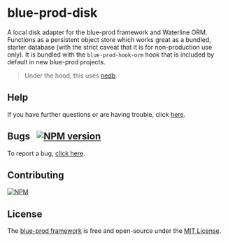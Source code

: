 # blue-prod-disk

A local disk adapter for the blue-prod framework and Waterline ORM.  Functions as a persistent object store which works great as a bundled, starter database (with the strict caveat that it is for non-production use only).  It is bundled with the `blue-prod-hook-orm` hook that is included by default in new blue-prod projects.

> Under the hood, this uses [nedb](http://npmjs.com/package/nedb).


## Help

If you have further questions or are having trouble, click [here](https://github.com/EMSA-TECHNOLOGY/blue-prod-disk/issues).


## Bugs &nbsp; [![NPM version](https://badge.fury.io/js/blue-prod-disk.svg)](http://npmjs.com/package/blue-prod-disk)

To report a bug, [click here](https://github.com/EMSA-TECHNOLOGY/blue-prod-disk/issues).


## Contributing

[![NPM](https://nodei.co/npm/blue-prod-disk.png?downloads=true)](http://npmjs.com/package/blue-prod-disk)


## License

The [blue-prod framework](https://github.com/EMSA-TECHNOLOGY/blue-prod) is free and open-source under the [MIT License](https://github.com/EMSA-TECHNOLOGY/blue-prod-hook-sockets/blob/master/LICENSE.md).